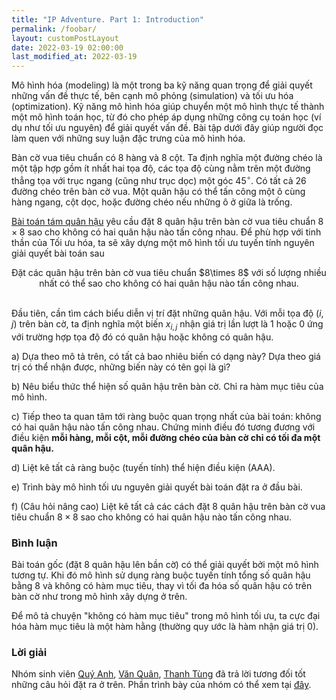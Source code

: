 ```yaml
---
title: "IP Adventure. Part 1: Introduction"
permalink: /foobar/
layout: customPostLayout
date: 2022-03-19 02:00:00
last_modified_at: 2022-03-19
---
```


Mô hình hóa (modeling) là một trong ba kỹ năng quan trọng để giải quyết những vấn đề thực tế, bên cạnh mô phỏng (simulation) và tối ưu hóa (optimization). Kỹ năng mô hình hóa giúp chuyển một mô hình thực tế thành một mô hình toán học, từ đó cho phép áp dụng những công cụ toán học (ví dụ như tối ưu nguyên) để giải quyết vấn đề. Bài tập dưới đây giúp người đọc làm quen với những suy luận đặc trưng của mô hình hóa.

Bàn cờ vua tiêu chuẩn có 8 hàng và 8 cột. Ta định nghĩa một đường chéo là một tập hợp gồm ít nhất hai tọa độ, các tọa độ cùng nằm trên một đường thẳng tọa với trục ngang (cũng như trục dọc) một góc $45^\circ$. Có tất cả 26 đường chéo trên bàn cờ vua. Một quân hậu có thể tấn công một ô cùng hàng ngang, cột dọc, hoặc đường chéo nếu những ô ở giữa là trống.

[Bài toán tám quân hậu](https://en.wikipedia.org/wiki/Eight_queens_puzzle) yêu cầu đặt 8 quân hậu trên bàn cờ vua tiêu chuẩn $8\times 8$ sao cho không có hai quân hậu nào tấn công nhau. Để phù hợp với tinh thần của Tối ưu hóa, ta sẽ xây dựng một mô hình tối ưu tuyến tính nguyên giải quyết bài toán sau

<center>Đặt các quân hậu trên bàn cờ vua tiêu chuẩn $8\times 8$ với số lượng nhiều nhất có thể sao cho không có hai quân hậu nào tấn công nhau.</center>
<br>

Đầu tiên, cần tìm cách biểu diễn vị trí đặt những quân hậu. Với mỗi tọa độ $(i,j)$ trên bàn cờ, ta định nghĩa một biến $x_{i,j}$ nhận giá trị lần lượt là 1 hoặc 0 ứng với trường hợp tọa độ đó có quân hậu hoặc không có quân hậu.

a) Dựa theo mô tả trên, có tất cả bao nhiêu biến có dạng này? Dựa theo giá trị có thể nhận được, những biến này có tên gọi là gì?

b) Nêu biểu thức thể hiện số quân hậu trên bàn cờ. Chỉ ra hàm mục tiêu của mô hình.

c) Tiếp theo ta quan tâm tới ràng buộc quan trọng nhất của bài toán: không có hai quân hậu nào tấn công nhau. Chứng minh điều đó tương đương với điều kiện **mỗi hàng, mỗi cột, mỗi đường chéo của bàn cờ chỉ có tối đa một quân hậu.**

d) Liệt kê tất cả ràng buộc (tuyến tính) thể hiện điều kiện (AAA).

e) Trình bày mô hình tối ưu nguyên giải quyết bài toán đặt ra ở đầu bài.

f) (Câu hỏi nâng cao) Liệt kê tất cả các cách đặt 8 quân hậu trên bàn cờ vua tiêu chuẩn $8\times 8$ sao cho không có hai quân hậu nào tấn công nhau.

### Bình luận
Bài toán gốc (đặt 8 quân hậu lên bần cờ) có thể giải quyết bởi một mô hình tương tự. Khi đó mô hình sử dụng ràng buộc tuyến tính tổng số quân hậu bằng 8 và không có hàm mục tiêu, thay vì tối đa hóa số quân hậu có trên bàn cờ như trong mô hình xây dựng ở trên.

Để mô tả chuyện "không có hàm mục tiêu" trong mô hình tối ưu, ta cực đại hóa hàm mục tiêu là một hàm hằng (thường quy ước là hàm nhận giá trị 0).

### Lời giải

Nhóm sinh viên [Quý Anh](https://github.com/QuyAnh2005), [Văn Quân](https://github.com/quanpersie2001), [Thanh Tùng](https://github.com/thanhtung1005) đã trả lời tương đối tốt những câu hỏi đặt ra ở trên. Phần trình bày của nhóm có thể xem tại [đây](https://github.com/thanhtung1005/Optimization-Homework).
